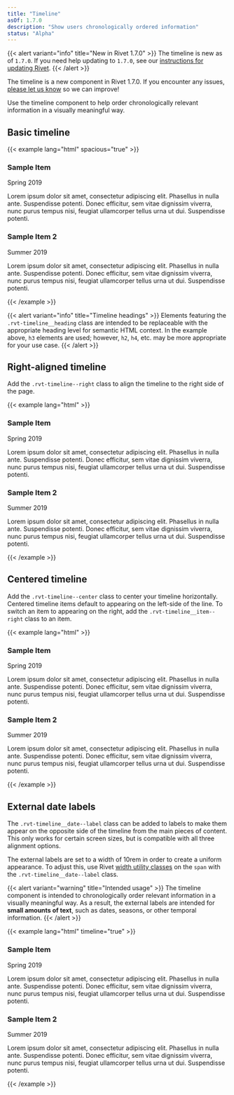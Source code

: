 ```yaml
---
title: "Timeline"
asOf: 1.7.0
description: "Show users chronologically ordered information"
status: "Alpha"
---
```


{{< alert variant="info" title="New in Rivet 1.7.0" >}}
The timeline is new as of `1.7.0`. If you need help updating to `1.7.0`, see our [instructions for updating Rivet](/components/#updating-the-rivet-npm-package").
{{< /alert >}}

The timeline is a new component in Rivet 1.7.0. If you encounter any issues, [please let us know](https://github.com/indiana-university/rivet-source/issues/new?template=bug_report.md&title=Timeline+component) so we can improve!


Use the timeline component to help order chronologically relevant information in a visually meaningful way.

## Basic timeline
{{< example lang="html" spacious="true" >}}<div class="rvt-timeline">
    <div class="rvt-timeline__item">
        <div class="rvt-timeline__marker" aria-hidden="true"></div>
        <div class="rvt-timeline__content">
            <h3 class="rvt-timeline__heading">Sample Item</h3>
            <span class="rvt-timeline__date">Spring 2019</span>
            <p>Lorem ipsum dolor sit amet, consectetur adipiscing elit. Phasellus in nulla ante. Suspendisse potenti. Donec efficitur, sem vitae dignissim viverra, nunc purus tempus nisi, feugiat ullamcorper tellus urna ut dui. Suspendisse potenti.</p>
        </div>
    </div>
    <div class="rvt-timeline__item">
        <div class="rvt-timeline__marker" aria-hidden="true"></div>
        <div class="rvt-timeline__content">
            <h3 class="rvt-timeline__heading">Sample Item 2</h3>
            <span class="rvt-timeline__date">Summer 2019</span>
            <p>Lorem ipsum dolor sit amet, consectetur adipiscing elit. Phasellus in nulla ante. Suspendisse potenti. Donec efficitur, sem vitae dignissim viverra, nunc purus tempus nisi, feugiat ullamcorper tellus urna ut dui. Suspendisse potenti.</p>
        </div>
    </div>
</div>
{{< /example >}}

{{< alert variant="info" title="Timeline headings" >}}
Elements featuring the `.rvt-timeline__heading` class are intended to be replaceable with the appropriate heading level for semantic HTML context. In the example above, `h3` elements are used; however, `h2`, `h4`, etc. may be more appropriate for your use case.
{{< /alert >}}


## Right-aligned timeline

Add the `.rvt-timeline--right` class to align the timeline to the right side of the page.

{{< example lang="html" >}}<div class="rvt-timeline rvt-timeline--right">
    <div class="rvt-timeline__item">
        <div class="rvt-timeline__marker" aria-hidden="true"></div>
        <div class="rvt-timeline__content">
            <h3 class="rvt-timeline__heading">Sample Item</h3>
            <span class="rvt-timeline__date">Spring 2019</span>
            <p>Lorem ipsum dolor sit amet, consectetur adipiscing elit. Phasellus in nulla ante. Suspendisse potenti. Donec efficitur, sem vitae dignissim viverra, nunc purus tempus nisi, feugiat ullamcorper tellus urna ut dui. Suspendisse potenti.</p>
        </div>
    </div>
    <div class="rvt-timeline__item">
        <div class="rvt-timeline__marker"  aria-hidden="true"></div>
        <div class="rvt-timeline__content">
            <h3 class="rvt-timeline__heading">Sample Item 2</h3>
            <span class="rvt-timeline__date">Summer 2019</span>
            <p>Lorem ipsum dolor sit amet, consectetur adipiscing elit. Phasellus in nulla ante. Suspendisse potenti. Donec efficitur, sem vitae dignissim viverra, nunc purus tempus nisi, feugiat ullamcorper tellus urna ut dui. Suspendisse potenti.</p>
        </div>
    </div>
</div>
{{< /example >}}

## Centered timeline

Add the `.rvt-timeline--center` class to center your timeline horizontally. Centered timeline items default to appearing on the left-side of the line. To switch an item to appearing on the right, add the `.rvt-timeline__item--right` class to an item.

{{< example lang="html" >}}<div class="rvt-timeline rvt-timeline--center">
    <div class="rvt-timeline__row">
        <div class="rvt-timeline__item">
            <div class="rvt-timeline__marker" aria-hidden="true"></div>
            <div class="rvt-timeline__content">
                <h3 class="rvt-timeline__heading">Sample Item</h3>
                <span class="rvt-timeline__date">Spring 2019</span>
                <p>Lorem ipsum dolor sit amet, consectetur adipiscing elit. Phasellus in nulla ante. Suspendisse potenti. Donec efficitur, sem vitae dignissim viverra, nunc purus tempus nisi, feugiat ullamcorper tellus urna ut dui. Suspendisse potenti.</p>
            </div>
        </div>
    </div>
    <div class="rvt-timeline__row">
        <div class="rvt-timeline__item rvt-timeline__item--right">
            <div class="rvt-timeline__marker" aria-hidden="true"></div>
            <div class="rvt-timeline__content">
                <h3 class="rvt-timeline__heading">Sample Item 2</h3>
                <span class="rvt-timeline__date">Summer 2019</span>
                <p>Lorem ipsum dolor sit amet, consectetur adipiscing elit. Phasellus in nulla ante. Suspendisse potenti. Donec efficitur, sem vitae dignissim viverra, nunc purus tempus nisi, feugiat ullamcorper tellus urna ut dui. Suspendisse potenti.</p>
            </div>
        </div>
    </div>
</div>
{{< /example >}}

## External date labels

The `.rvt-timeline__date--label` class can be added to labels to make them appear on the opposite side of the timeline from the main pieces of content. This only works for certain screen sizes, but is compatible with all three alignment options.

The external labels are set to a width of 10rem in order to create a uniform appearance. To adjust this, use Rivet [width utility classes](https://rivet.iu.edu/components/utilities/width/) on the `span` with the `.rvt-timeline__date--label` class.

{{< alert variant="warning" title="Intended usage" >}}
The timeline component is intended to chronologically order relevant information in a visually meaningful way. As a result, the external labels are intended for **small amounts of text**, such as dates, seasons, or other temporal information.
{{< /alert >}}

{{< example lang="html" timeline="true" >}}<!--
    NOTE: This container (.rvt-container) is for demo purposes only.
    It is not required to use the timeline component.
-->
<div class="rvt-container">
    <!-- Start timeline markup -->
    <div class="rvt-timeline">
        <div class="rvt-timeline__item">
            <div class="rvt-timeline__marker" aria-hidden="true">
            </div>
            <div class="rvt-timeline__content">
                <h3 class="rvt-timeline__heading">Sample Item</h3>
                <span class="rvt-timeline__date  rvt-timeline__date--label">Spring 2019</span>
                <p>Lorem ipsum dolor sit amet, consectetur adipiscing elit. Phasellus in nulla ante. Suspendisse potenti. Donec efficitur, sem vitae dignissim viverra, nunc purus tempus nisi, feugiat ullamcorper tellus urna ut dui. Suspendisse potenti.</p>
            </div>
        </div>
        <div class="rvt-timeline__item">
            <div class="rvt-timeline__marker" aria-hidden="true">
            </div>
            <div class="rvt-timeline__content">
                <h3 class="rvt-timeline__heading">Sample Item 2</h3>
                <span class="rvt-timeline__date  rvt-timeline__date--label">Summer 2019</span>
                <p>Lorem ipsum dolor sit amet, consectetur adipiscing elit. Phasellus in nulla ante. Suspendisse potenti. Donec efficitur, sem vitae dignissim viverra, nunc purus tempus nisi, feugiat ullamcorper tellus urna ut dui. Suspendisse potenti.</p>
            </div>
        </div>
    </div>
    <!-- End timeline markup -->
</div>
{{< /example >}}